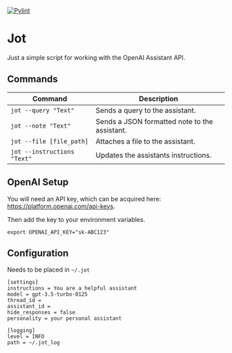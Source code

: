 [![Pylint](https://github.com/kyager/jot/actions/workflows/pylint.yml/badge.svg)](https://github.com/kyager/jot/actions/workflows/pylint.yml)

# Jot

Just a simple script for working with the OpenAI Assistant API.

## Commands

| Command | Description |
| ------- | ----------- |
| `jot --query "Text"` | Sends a query to the assistant. |
| `jot --note "Text"` | Sends a JSON formatted note to the assistant. |
| `jot --file [file_path]` | Attaches a file to the assistant. |
| `jot --instructions "Text"` | Updates the assistants instructions. |

## OpenAI Setup
You will need an API key, which can be acquired here: https://platform.openai.com/api-keys.

Then add the key to your environment variables.

`export OPENAI_API_KEY="sk-ABC123"`

## Configuration
Needs to be placed in `~/.jot`
```.jot
[settings]
instructions = You are a helpful assistant
model = gpt-3.5-turbo-0125
thread_id = 
assistant_id = 
hide_responses = false
personality = your personal assistant

[logging]
level = INFO
path = ~/.jot_log
```

